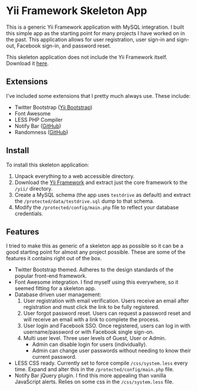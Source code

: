 Yii Framework Skeleton App
======================
This is a generic Yii Framework application with MySQL integration. I built this simple app as the starting point for many projects I have worked on in the past. This application allows for user registration, user sign-in and sign-out, Facebook sign-in, and password reset.

This skeleton application does not include the Yii Framework itself. Download it [here](https://github.com/yiisoft/yii/).

## Extensions
I've included some extensions that I pretty much always use. These include:
* Twitter Bootstrap ([Yii Bootstrap](http://www.cniska.net/yii-bootstrap/))
* Font Awesome
* LESS PHP Compiler
* Notify Bar ([GitHub](https://github.com/dknight/jQuery-Notify-bar))
* Randomness ([GitHub](https://github.com/tom--/Randomness))

## Install
To install this skeleton application:

1. Unpack everything to a web accessible directory.
2. Download the [Yii Framework](https://github.com/yiisoft/yii/) and extract just the core framework to the `/yii/` directory.
3. Create a MySQL schema (the app uses `testdrive` as default) and extract the `/protected/data/testdrive.sql` dump to that schema.
4. Modify the `/protected/config/main.php` file to reflect your database credentials.

## Features
I tried to make this as generic of a skeleton app as possible so it can be a good starting point for almost any project possible. These are some of the features it contains right out of the box.

* Twitter Bootstrap themed. Adheres to the design standards of the popular front-end framework.
* Font Awesome integration. I find myself using this everywhere, so it seemed fitting for a skeleton app.
* Database driven user management:
    1. User registration with email verification. Users receive an email after registration and must click the link to be fully registered.
    2. User forgot password reset. Users can request a password reset and will receive an email with a link to complete the process.
    3. User login and Facebook SSO. Once registered, users can log in with username/password or with Facebook single sign-on.
    4. Multi user level. Three user levels of Guest, User or Admin.
        * Admin can disable login for users (individually).
        * Admin can change user passwords without needing to know their current password.
* LESS CSS ready. Currently set to force compile `/css/system.less` every time. Expand and alter this in the `/protected/config/main.php` file.
* Notify Bar jQuery plugin. I find this more appealing than vanilla JavaScript alerts. Relies on some css in the `/css/system.less` file.